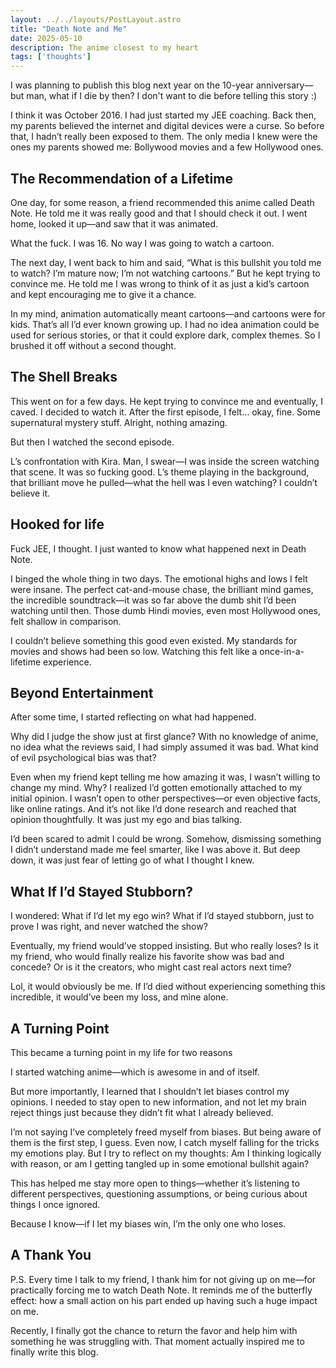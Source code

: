 ```yaml
---
layout: ../../layouts/PostLayout.astro
title: "Death Note and Me"
date: 2025-05-10
description: The anime closest to my heart
tags: ['thoughts']
---
```

I was planning to publish this blog next year on the 10-year anniversary—but man, what if I die by then? I don't want to die before telling this story :)

I think it was October 2016. I had just started my JEE coaching. Back then, my parents believed the internet and digital devices were a curse. So before that, I hadn’t really been exposed to them. The only media I knew were the ones my parents showed me: Bollywood movies and a few Hollywood ones.

## The Recommendation of a Lifetime
One day, for some reason, a friend recommended this anime called Death Note. He told me it was really good and that I should check it out. I went home, looked it up—and saw that it was animated.

What the fuck. I was 16. No way I was going to watch a cartoon.

The next day, I went back to him and said, “What is this bullshit you told me to watch? I’m mature now; I’m not watching cartoons.” But he kept trying to convince me. He told me I was wrong to think of it as just a kid’s cartoon and kept encouraging me to give it a chance.

In my mind, animation automatically meant cartoons—and cartoons were for kids. That’s all I’d ever known growing up. I had no idea animation could be used for serious stories, or that it could explore dark, complex themes. So I brushed it off without a second thought.

## The Shell Breaks
This went on for a few days. He kept trying to convince me and eventually, I caved.
I decided to watch it. After the first episode, I felt… okay, fine. Some supernatural mystery stuff. Alright, nothing amazing.

But then I watched the second episode.

L’s confrontation with Kira. Man, I swear—I was inside the screen watching that scene. It was so fucking good. L’s theme playing in the background, that brilliant move he pulled—what the hell was I even watching? I couldn’t believe it.

## Hooked for life
Fuck JEE, I thought. I just wanted to know what happened next in Death Note. 

I binged the whole thing in two days. The emotional highs and lows I felt were insane. The perfect cat-and-mouse chase, the brilliant mind games, the incredible soundtrack—it was so far above the dumb shit I’d been watching until then. Those dumb Hindi movies, even most Hollywood ones, felt shallow in comparison.

I couldn’t believe something this good even existed. My standards for movies and shows had been so low. Watching this felt like a once-in-a-lifetime experience.

## Beyond Entertainment
After some time, I started reflecting on what had happened.

Why did I judge the show just at first glance? With no knowledge of anime, no idea what the reviews said, I had simply assumed it was bad. What kind of evil psychological bias was that?

Even when my friend kept telling me how amazing it was, I wasn’t willing to change my mind. Why? I realized I’d gotten emotionally attached to my initial opinion. I wasn’t open to other perspectives—or even objective facts, like online ratings. And it’s not like I’d done research and reached that opinion thoughtfully. It was just my ego and bias talking.

I’d been scared to admit I could be wrong. Somehow, dismissing something I didn’t understand made me feel smarter, like I was above it. But deep down, it was just fear of letting go of what I thought I knew.

## What If I’d Stayed Stubborn?

I wondered: What if I’d let my ego win? What if I’d stayed stubborn, just to prove I was right, and never watched the show?

Eventually, my friend would’ve stopped insisting. But who really loses? Is it my friend, who would finally realize his favorite show was bad and concede? Or is it the creators, who might cast real actors next time?

Lol, it would obviously be me. If I’d died without experiencing something this incredible, it would’ve been my loss, and mine alone.

## A Turning Point

This became a turning point in my life for two reasons

I started watching anime—which is awesome in and of itself.

But more importantly, I learned that I shouldn’t let biases control my opinions. I needed to stay open to new information, and not let my brain reject things just because they didn’t fit what I already believed.

I’m not saying I’ve completely freed myself from biases. But being aware of them is the first step, I guess. Even now, I catch myself falling for the tricks my emotions play. But I try to reflect on my thoughts: Am I thinking logically with reason, or am I getting tangled up in some emotional bullshit again?

This has helped me stay more open to things—whether it’s listening to different perspectives, questioning assumptions, or being curious about things I once ignored.

Because I know—if I let my biases win, I’m the only one who loses.

## A Thank You
P.S. Every time I talk to my friend, I thank him for not giving up on me—for practically forcing me to watch Death Note. It reminds me of the butterfly effect: how a small action on his part ended up having such a huge impact on me.

Recently, I finally got the chance to return the favor and help him with something he was struggling with. That moment actually inspired me to finally write this blog.